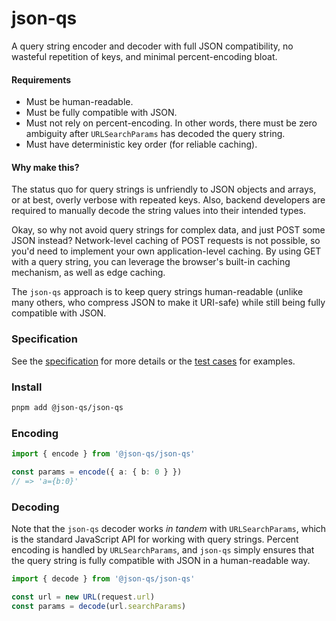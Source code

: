# json-qs

A query string encoder and decoder with full JSON compatibility, no wasteful repetition of keys, and minimal percent-encoding bloat.

#### Requirements

- Must be human-readable.
- Must be fully compatible with JSON.
- Must not rely on percent-encoding. In other words, there must be zero ambiguity after `URLSearchParams` has decoded the query string.
- Must have deterministic key order (for reliable caching).

#### Why make this?

The status quo for query strings is unfriendly to JSON objects and arrays, or at best, overly verbose with repeated keys. Also, backend developers are required to manually decode the string values into their intended types.

Okay, so why not avoid query strings for complex data, and just POST some JSON instead? Network-level caching of POST requests is not possible, so you'd need to implement your own application-level caching. By using GET with a query string, you can leverage the browser's built-in caching mechanism, as well as edge caching.

The `json-qs` approach is to keep query strings human-readable (unlike many others, who compress JSON to make it URI-safe) while still being fully compatible with JSON.

### Specification

See the [specification](./spec.md) for more details or the [test cases](./test/cases.ts) for examples.

### Install

```sh
pnpm add @json-qs/json-qs
```

### Encoding

```ts
import { encode } from '@json-qs/json-qs'

const params = encode({ a: { b: 0 } })
// => 'a={b:0}'
```

### Decoding

Note that the `json-qs` decoder works _in tandem_ with `URLSearchParams`, which is the standard JavaScript API for working with query strings. Percent encoding is handled by `URLSearchParams`, and `json-qs` simply ensures that the query string is fully compatible with JSON in a human-readable way.

```ts
import { decode } from '@json-qs/json-qs'

const url = new URL(request.url)
const params = decode(url.searchParams)
```
